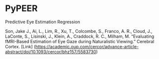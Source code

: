 # PyPEER
Predictive Eye Estimation Regression

Son, Jake J., Ai, L., Lim, R., Xu, T., Colcombe, S., Franco, A. R., Cloud, J., LaConte, S., Lisinski, J., Klein, A., Craddock, R. C., Milham, M. “Evaluating fMRI-Based Estimation of Eye Gaze during Naturalistic Viewing.” Cerebral Cortex. [Link] (https://academic.oup.com/cercor/advance-article-abstract/doi/10.1093/cercor/bhz157/5583730)
